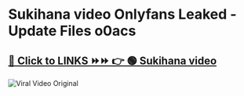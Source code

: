 
 # Sukihana  video Onlyfans Leaked - Update Files o0acs

## <h2><a href="https://clipsfans.com/Sukihana__video&ref=git">🔗 Click to LINKS ⏩⏩ 👉 🟢 Sukihana  video </a></h2>

<a href="https://clipsfans.com/Sukihana__video&ref=git" rel="nofollow" data-target="animated-image.originalLink"><img src="https://i.ibb.co.com/xMMVF88/686577567.gif" alt="Viral Video Original" style="max-width: 100%; display: inline-block;" data-target="animated-image.originalImage"></a>


